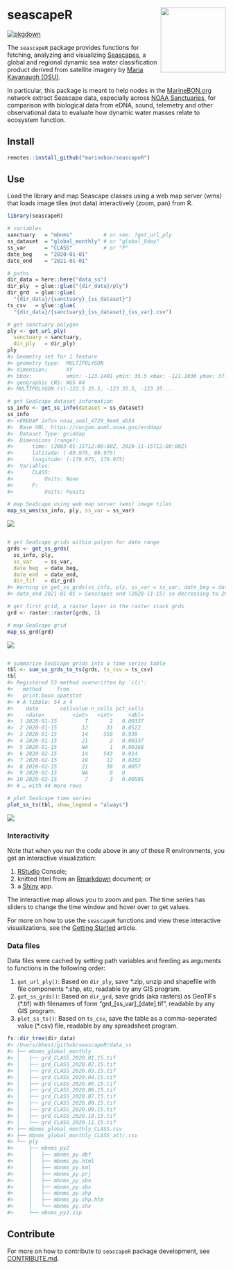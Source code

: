 
<!-- README.md is generated from README.Rmd. Please edit that file -->

<!-- DELETE data_ss/ before running -->

# seascapeR <a href='https://marinebon.org/seascapeR'><img src='man/figures/logo.svg' align="right" height="150" /></a>

[![pkgdown](https://github.com/marinebon/seascapeR/workflows/pkgdown/badge.svg)](https://github.com/marinebon/seascapeR/actions?query=workflow%3Apkgdown)

<!--
[![R build status](https://github.com/mitchelloharawild/icon/workflows/R-CMD-check/badge.svg)](https://github.com/mitchelloharawild/icon/actions?workflow=R-CMD-check)
[![Coverage status](https://codecov.io/gh/mitchelloharawild/icon/branch/master/graph/badge.svg)](https://codecov.io/gh/mitchelloharawild/icon?branch=master)
[![lifecycle](https://img.shields.io/badge/lifecycle-experimental-orange.svg)](https://www.tidyverse.org/lifecycle/#experimental)
[![CRAN_Status_Badge](http://www.r-pkg.org/badges/version/icon)](https://cran.r-project.org/package=icon)
-->

<!-- [![Downloads](http://cranlogs.r-pkg.org/badges/icon?color=brightgreen)](https://cran.r-project.org/package=icon) -->

The `seascapeR` package provides functions for fetching, analyzing and
visualizing
[Seascapes](https://coastwatch.noaa.gov/cw/satellite-data-products/multi-parameter-models/seascape-pelagic-habitat-classification.html),
a global and regional dynamic sea water classification product derived
from satellite imagery by [Maria Kavanaugh
(OSU)](https://ceoas.oregonstate.edu/people/maria-kavanaugh).

In particular, this package is meant to help nodes in the
[MarineBON.org](https://marinebon.org) network extract Seascape data,
especially across [NOAA Sanctuaries](https://sanctuaries.noaa.gov), for
comparison with biological data from eDNA, sound, telemetry and other
observational data to evaluate how dynamic water masses relate to
ecosystem function.

## Install

``` r
remotes::install_github("marinebon/seascapeR")
```

## Use

Load the library and map Seascape classes using a web map server (wms)
that loads image tiles (not data) interactively (zoom, pan) from R.

``` r
library(seascapeR)

# variables
sanctuary   = "mbnms"          # or see: ?get_url_ply
ss_dataset  = "global_monthly" # or "global_8day"
ss_var      = "CLASS"          # or "P"
date_beg    = "2020-01-01"
date_end    = "2021-01-01"

# paths
dir_data = here::here("data_ss")
dir_ply  = glue::glue("{dir_data}/ply")
dir_grd  = glue::glue(
  "{dir_data}/{sanctuary}_{ss_dataset}")
ts_csv   = glue::glue(
  "{dir_data}/{sanctuary}_{ss_dataset}_{ss_var}.csv")

# get sanctuary polygon
ply <- get_url_ply(
  sanctuary = sanctuary, 
  dir_ply   = dir_ply)
ply
#> Geometry set for 1 feature 
#> geometry type:  MULTIPOLYGON
#> dimension:      XY
#> bbox:           xmin: -123.1401 ymin: 35.5 xmax: -121.1036 ymax: 37.88163
#> geographic CRS: WGS 84
#> MULTIPOLYGON (((-122.5 35.5, -123 35.5, -123 35...

# get SeaScape dataset information
ss_info <- get_ss_info(dataset = ss_dataset)
ss_info
#> <ERDDAP info> noaa_aoml_4729_9ee6_ab54 
#>  Base URL: https://cwcgom.aoml.noaa.gov/erddap/ 
#>  Dataset Type: griddap 
#>  Dimensions (range):  
#>      time: (2003-01-15T12:00:00Z, 2020-11-15T12:00:00Z) 
#>      latitude: (-89.975, 89.975) 
#>      longitude: (-179.975, 179.975) 
#>  Variables:  
#>      CLASS: 
#>          Units: None 
#>      P: 
#>          Units: Punits

# map SeaScape using web map server (wms) image tiles
map_ss_wms(ss_info, ply, ss_var = ss_var)
```

![](man/figures/README-map_seascape_wms-1.png)<!-- -->

``` r

# get SeaScape grids within polyon for date range 
grds <- get_ss_grds(
  ss_info, ply, 
  ss_var    = ss_var, 
  date_beg  = date_beg, 
  date_end  = date_end,
  dir_tif   = dir_grd)
#> Warning in get_ss_grds(ss_info, ply, ss_var = ss_var, date_beg = date_beg, : The
#> date_end 2021-01-01 > Seascapes end (2020-11-15) so decreasing to 2020-11-15.

# get first grid, a raster layer in the raster stack grds
grd <- raster::raster(grds, 1)

# map SeaScape grid
map_ss_grd(grd)
```

![](man/figures/README-map_seascape_wms-2.png)<!-- -->

``` r

# summarize SeaScape grids into a time series table
tbl <- sum_ss_grds_to_ts(grds, ts_csv = ts_csv)
tbl
#> Registered S3 method overwritten by 'cli':
#>   method     from    
#>   print.boxx spatstat
#> # A tibble: 54 x 4
#>    date       cellvalue n_cells pct_cells
#>    <date>         <int>   <int>     <dbl>
#>  1 2020-01-15         7       2   0.00337
#>  2 2020-01-15        12      31   0.0522 
#>  3 2020-01-15        14     558   0.939  
#>  4 2020-01-15        21       2   0.00337
#>  5 2020-01-15        NA       1   0.00168
#>  6 2020-02-15        14     543   0.914  
#>  7 2020-02-15        19      12   0.0202 
#>  8 2020-02-15        21      39   0.0657 
#>  9 2020-02-15        NA       0   0      
#> 10 2020-03-15         7       3   0.00505
#> # … with 44 more rows

# plot SeaScape time series
plot_ss_ts(tbl, show_legend = "always")
```

![](man/figures/README-map_seascape_wms-3.png)<!-- -->

### Interactivity

Note that when you run the code above in any of these R environments,
you get an interactive visualization:

1.  [RStudio](https://rstudio.com/products/rstudio/download/) Console;
2.  knitted html from an [Rmarkdown](https://rmarkdown.rstudio.com/)
    document; or
3.  a [Shiny](https://shiny.rstudio.com/) app.

The interactive map allows you to zoom and pan. The time series has
sliders to change the time window and hover over to get values.

For more on how to use the `seascapeR` functions and view these
interactive visualizations, see the [Getting
Started](articles/seascapeR.html) article.

### Data files

Data files were cached by setting path variables and feeding as
arguments to functions in the following order:

1.  `get_url_ply()`: Based on `dir_ply`, save \*.zip, unzip and
    shapefile with file components \*.shp, etc, readable by any GIS
    program.
2.  `get_ss_grds()`: Based on `dir_grd`, save grids (aka rasters) as
    GeoTIFs (\*.tif) with filenames of form
    “grd\_\[ss\_var\]\_\[date\].tif”, readable by any GIS program.
3.  `plot_ss_ts()`: Based on `ts_csv`, save the table as a
    comma-seperated value (\*.csv) file, readable by any spreadsheet
    program.

<!-- end list -->

``` r
fs::dir_tree(dir_data)
#> /Users/bbest/github/seascapeR/data_ss
#> ├── mbnms_global_monthly
#> │   ├── grd_CLASS_2020.01.15.tif
#> │   ├── grd_CLASS_2020.02.15.tif
#> │   ├── grd_CLASS_2020.03.15.tif
#> │   ├── grd_CLASS_2020.04.15.tif
#> │   ├── grd_CLASS_2020.05.15.tif
#> │   ├── grd_CLASS_2020.06.15.tif
#> │   ├── grd_CLASS_2020.07.15.tif
#> │   ├── grd_CLASS_2020.08.15.tif
#> │   ├── grd_CLASS_2020.09.15.tif
#> │   ├── grd_CLASS_2020.10.15.tif
#> │   └── grd_CLASS_2020.11.15.tif
#> ├── mbnms_global_monthly_CLASS.csv
#> ├── mbnms_global_monthly_CLASS_attr.csv
#> └── ply
#>     ├── mbnms_py2
#>     │   ├── mbnms_py.dbf
#>     │   ├── mbnms_py.html
#>     │   ├── mbnms_py.kml
#>     │   ├── mbnms_py.prj
#>     │   ├── mbnms_py.sbn
#>     │   ├── mbnms_py.sbx
#>     │   ├── mbnms_py.shp
#>     │   ├── mbnms_py.shp.htm
#>     │   └── mbnms_py.shx
#>     └── mbnms_py2.zip
```

## Contribute

For more on how to contribute to `seascapeR` package development, see
[CONTRIBUTE.md](https://github.com/marinebon/seascapeR/blob/main/CONTRIBUTE.md).
